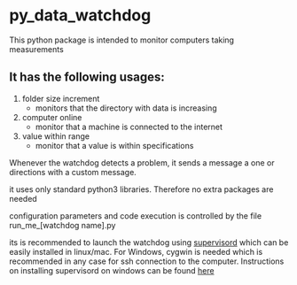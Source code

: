 # py_data_watchdog 
This python package is intended to monitor computers taking measurements

## It has the following usages:
1. folder size increment 
    - monitors that the directory with data is increasing
2. computer online 
    - monitor that a machine is connected to the internet 
3. value within range 
    - monitor that a value is within specifications 

Whenever the watchdog detects a problem, it sends a message a one or directions with 
a custom message. 
  
it uses only standard python3 libraries. Therefore no extra packages are needed

configuration parameters and code execution is controlled 
by the file run_me_[watchdog name].py

its is recommended to launch the watchdog using [supervisord](http://supervisord.org/) 
which can be easily installed in linux/mac. For Windows, cygwin is needed 
which is recommended in any case for ssh connection to the computer. 
Instructions on installing supervisord on windows can be found 
[here](https://stackoverflow.com/questions/7629813/is-there-windows-analog-to-supervisord)


